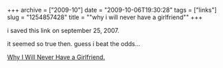 +++
archive = ["2009-10"]
date = "2009-10-06T19:30:28"
tags = ["links"]
slug = "1254857428"
title = "\"why i will never have a girlfriend\""
+++

i saved this link on september 25, 2007.

it seemed so true then. guess i beat the odds...

[Why I Will Never Have a Girlfriend.][1]

[1]: http://en.nothingisreal.com/wiki/Why_I_Will_Never_Have_a_Girlfriend

